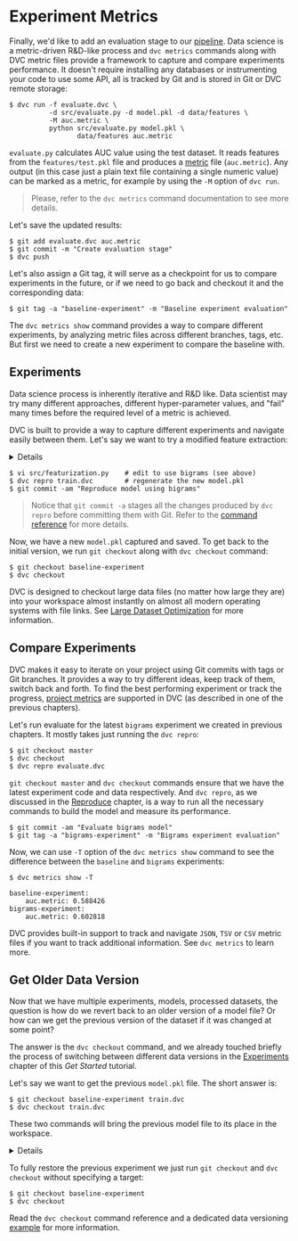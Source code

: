 # Experiment Metrics

Finally, we'd like to add an evaluation stage to our
[pipeline](/doc/tutorials/get-started/data-pipelines). Data science is a
metric-driven R&D-like process and `dvc metrics` commands along with DVC metric
files provide a framework to capture and compare experiments performance. It
doesn't require installing any databases or instrumenting your code to use some
API, all is tracked by Git and is stored in Git or DVC remote storage:

```dvc
$ dvc run -f evaluate.dvc \
          -d src/evaluate.py -d model.pkl -d data/features \
          -M auc.metric \
          python src/evaluate.py model.pkl \
                 data/features auc.metric
```

`evaluate.py` calculates AUC value using the test dataset. It reads features
from the `features/test.pkl` file and produces a
[metric](/doc/command-reference/metrics) file (`auc.metric`). Any
<abbr>output</abbr> (in this case just a plain text file containing a single
numeric value) can be marked as a metric, for example by using the `-M` option
of `dvc run`.

> Please, refer to the `dvc metrics` command documentation to see more details.

Let's save the updated results:

```dvc
$ git add evaluate.dvc auc.metric
$ git commit -m "Create evaluation stage"
$ dvc push
```

Let's also assign a Git tag, it will serve as a checkpoint for us to compare
experiments in the future, or if we need to go back and checkout it and the
corresponding data:

```dvc
$ git tag -a "baseline-experiment" -m "Baseline experiment evaluation"
```

The `dvc metrics show` command provides a way to compare different experiments,
by analyzing metric files across different branches, tags, etc. But first we
need to create a new experiment to compare the baseline with.

## Experiments

Data science process is inherently iterative and R&D like. Data scientist may
try many different approaches, different hyper-parameter values, and "fail" many
times before the required level of a metric is achieved.

DVC is built to provide a way to capture different experiments and navigate
easily between them. Let's say we want to try a modified feature extraction:

<details>

### Expand to see code modifications

Edit `src/featurization.py` to enable bigrams and increase the number of
features. Find and change the `CountVectorizer` arguments, specify `ngram_range`
and increase number of features:

```python
bag_of_words = CountVectorizer(stop_words='english',
                               max_features=6000,
                               ngram_range=(1, 2))
```

</details>

```dvc
$ vi src/featurization.py    # edit to use bigrams (see above)
$ dvc repro train.dvc        # regenerate the new model.pkl
$ git commit -am "Reproduce model using bigrams"
```

> Notice that `git commit -a` stages all the changes produced by `dvc repro`
> before committing them with Git. Refer to the
> [command reference](https://git-scm.com/docs/git-commit#Documentation/git-commit.txt--a)
> for more details.

Now, we have a new `model.pkl` captured and saved. To get back to the initial
version, we run `git checkout` along with `dvc checkout` command:

```dvc
$ git checkout baseline-experiment
$ dvc checkout
```

DVC is designed to checkout large data files (no matter how large they are) into
your <abbr>workspace</abbr> almost instantly on almost all modern operating
systems with file links. See
[Large Dataset Optimization](/doc/user-guide/large-dataset-optimization) for
more information.

## Compare Experiments

DVC makes it easy to iterate on your project using Git commits with tags or Git
branches. It provides a way to try different ideas, keep track of them, switch
back and forth. To find the best performing experiment or track the progress,
[project metrics](/doc/command-reference/metrics) are supported in DVC (as
described in one of the previous chapters).

Let's run evaluate for the latest `bigrams` experiment we created in previous
chapters. It mostly takes just running the `dvc repro`:

```dvc
$ git checkout master
$ dvc checkout
$ dvc repro evaluate.dvc
```

`git checkout master` and `dvc checkout` commands ensure that we have the latest
experiment code and data respectively. And `dvc repro`, as we discussed in the
[Reproduce](/doc/tutorials/get-started/data-pipelines#reproduce) chapter, is a
way to run all the necessary commands to build the model and measure its
performance.

```dvc
$ git commit -am "Evaluate bigrams model"
$ git tag -a "bigrams-experiment" -m "Bigrams experiment evaluation"
```

Now, we can use `-T` option of the `dvc metrics show` command to see the
difference between the `baseline` and `bigrams` experiments:

```dvc
$ dvc metrics show -T

baseline-experiment:
    auc.metric: 0.588426
bigrams-experiment:
    auc.metric: 0.602818
```

DVC provides built-in support to track and navigate `JSON`, `TSV` or `CSV`
metric files if you want to track additional information. See `dvc metrics` to
learn more.

## Get Older Data Version

Now that we have multiple experiments, models, processed datasets, the question
is how do we revert back to an older version of a model file? Or how can we get
the previous version of the dataset if it was changed at some point?

The answer is the `dvc checkout` command, and we already touched briefly the
process of switching between different data versions in the
[Experiments](/doc/tutorials/get-started/experiment-management) chapter of this
_Get Started_ tutorial.

Let's say we want to get the previous `model.pkl` file. The short answer is:

```dvc
$ git checkout baseline-experiment train.dvc
$ dvc checkout train.dvc
```

These two commands will bring the previous model file to its place in the
<abbr>workspace</abbr>.

<details>

### Expand to learn about DVC internals

DVC uses special [DVC-files](/doc/user-guide/dvc-file-format) to track data
files, directories, end results. In this case, `train.dvc` among other things
describes the `model.pkl` file this way:

```yaml
outs:
md5: a66489653d1b6a8ba989799367b32c43
path: model.pkl
```

`a664...2c43` is the "address" of the file in the local or remote DVC storage.

It means that if we want to get to the previous version, we need to restore the
DVC-file first with the `git checkout` command. Only after that can DVC restore
the model file using the new "address" from the DVC-file.

</details>

To fully restore the previous experiment we just run `git checkout` and
`dvc checkout` without specifying a target:

```dvc
$ git checkout baseline-experiment
$ dvc checkout
```

Read the `dvc checkout` command reference and a dedicated data versioning
[example](/doc/tutorials/versioning) for more information.
